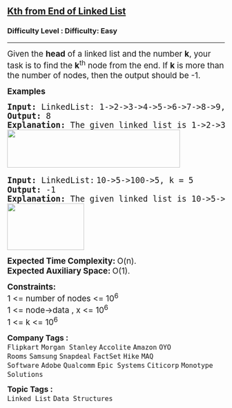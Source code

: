 <h2><a href="https://www.geeksforgeeks.org/problems/nth-node-from-end-of-linked-list/1?page=1&difficulty=School,Easy,Medium,Hard&status=unsolved&sortBy=submissions">Kth from End of Linked List</a></h2><h3>Difficulty Level : Difficulty: Easy</h3><hr><div class="problems_problem_content__Xm_eO"><div id=":po" class="ajy" tabindex="0" role="button" aria-haspopup="true" data-tooltip="Show details" aria-label="Show details"><span style="font-size: 14pt;"><img class="ajz" src="https://mail.google.com/mail/u/0/images/cleardot.gif" alt="">Given the <strong>head</strong> of a linked list and the number <strong>k</strong>, your task is to find the <strong>k</strong><sup>th</sup> node from the end. If <strong>k</strong> is more than the number of nodes, then the output should be -1.</span></div>
<div dir="ltr">
<p><span style="font-size: 14pt;"><strong>Examples<br></strong></span></p>
<pre><span style="font-size: 14pt;"><strong>Input: </strong>LinkedList:<strong> </strong>1-&gt;2-&gt;3-&gt;4-&gt;5-&gt;6-&gt;7-&gt;8-&gt;9, k = 2<br><strong>Output: </strong>8<strong>
Explanation: </strong>The given linked list is 1-&gt;2-&gt;3-&gt;4-&gt;5-&gt;6-&gt;7-&gt;8-&gt;9. The 2nd node from end is 8.<br><img src="https://media.geeksforgeeks.org/img-practice/prod/addEditProblem/700170/Web/Other/blobid0_1722597222.png" width="400" height="88"> &nbsp; </span></pre>
<pre><span style="font-size: 14pt;"><strong>Input: </strong>LinkedList:<strong style="font-family: -apple-system, BlinkMacSystemFont, 'Segoe UI', Roboto, Oxygen, Ubuntu, Cantarell, 'Open Sans', 'Helvetica Neue', sans-serif;"> </strong>10-&gt;5-&gt;100-&gt;5, k = 5<br><strong>Output: </strong>-1<strong>
Explanation: </strong>The given linked list is 10-&gt;5-&gt;100-&gt;5. Since 'k' is more than the number of nodes, the output is -1.<br><img src="https://media.geeksforgeeks.org/img-practice/prod/addEditProblem/700170/Web/Other/blobid1_1722597236.png" width="178" height="108"><br></span></pre>
<p><span style="font-size: 14pt;"><strong>Expected Time Complexity:&nbsp;</strong>O(n).<br><strong>Expected Auxiliary Space:&nbsp;</strong>O(1).</span></p>
<p><span style="font-size: 14pt;"><strong>Constraints:</strong><br>1 &lt;= number of nodes &lt;= 10<sup>6<br></sup>1 &lt;= node-&gt;data , x &lt;= 10<sup>6</sup><br>1 &lt;= k &lt;= 10<sup>6</sup></span></p>
</div></div><p><span style=font-size:18px><strong>Company Tags : </strong><br><code>Flipkart</code>&nbsp;<code>Morgan Stanley</code>&nbsp;<code>Accolite</code>&nbsp;<code>Amazon</code>&nbsp;<code>OYO Rooms</code>&nbsp;<code>Samsung</code>&nbsp;<code>Snapdeal</code>&nbsp;<code>FactSet</code>&nbsp;<code>Hike</code>&nbsp;<code>MAQ Software</code>&nbsp;<code>Adobe</code>&nbsp;<code>Qualcomm</code>&nbsp;<code>Epic Systems</code>&nbsp;<code>Citicorp</code>&nbsp;<code>Monotype Solutions</code>&nbsp;<br><p><span style=font-size:18px><strong>Topic Tags : </strong><br><code>Linked List</code>&nbsp;<code>Data Structures</code>&nbsp;